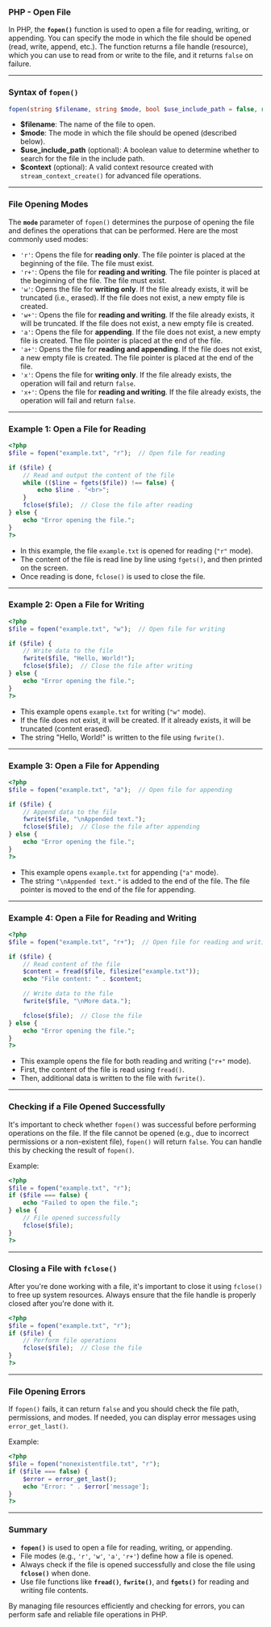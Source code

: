 ### PHP - Open File

In PHP, the **`fopen()`** function is used to open a file for reading, writing, or appending. You can specify the mode in which the file should be opened (read, write, append, etc.). The function returns a file handle (resource), which you can use to read from or write to the file, and it returns `false` on failure.

---

### Syntax of `fopen()`

```php
fopen(string $filename, string $mode, bool $use_include_path = false, resource $context = null): resource|false
```

- **$filename**: The name of the file to open.
- **$mode**: The mode in which the file should be opened (described below).
- **$use_include_path** (optional): A boolean value to determine whether to search for the file in the include path.
- **$context** (optional): A valid context resource created with `stream_context_create()` for advanced file operations.

---

### File Opening Modes

The **`mode`** parameter of `fopen()` determines the purpose of opening the file and defines the operations that can be performed. Here are the most commonly used modes:

- `'r'`: Opens the file for **reading only**. The file pointer is placed at the beginning of the file. The file must exist.
- `'r+'`: Opens the file for **reading and writing**. The file pointer is placed at the beginning of the file. The file must exist.
- `'w'`: Opens the file for **writing only**. If the file already exists, it will be truncated (i.e., erased). If the file does not exist, a new empty file is created.
- `'w+'`: Opens the file for **reading and writing**. If the file already exists, it will be truncated. If the file does not exist, a new empty file is created.
- `'a'`: Opens the file for **appending**. If the file does not exist, a new empty file is created. The file pointer is placed at the end of the file.
- `'a+'`: Opens the file for **reading and appending**. If the file does not exist, a new empty file is created. The file pointer is placed at the end of the file.
- `'x'`: Opens the file for **writing only**. If the file already exists, the operation will fail and return `false`.
- `'x+'`: Opens the file for **reading and writing**. If the file already exists, the operation will fail and return `false`.

---

### Example 1: Open a File for Reading

```php
<?php
$file = fopen("example.txt", "r");  // Open file for reading

if ($file) {
    // Read and output the content of the file
    while (($line = fgets($file)) !== false) {
        echo $line . "<br>";
    }
    fclose($file);  // Close the file after reading
} else {
    echo "Error opening the file.";
}
?>
```
- In this example, the file `example.txt` is opened for reading (`"r"` mode).
- The content of the file is read line by line using `fgets()`, and then printed on the screen.
- Once reading is done, `fclose()` is used to close the file.

---

### Example 2: Open a File for Writing

```php
<?php
$file = fopen("example.txt", "w");  // Open file for writing

if ($file) {
    // Write data to the file
    fwrite($file, "Hello, World!");
    fclose($file);  // Close the file after writing
} else {
    echo "Error opening the file.";
}
?>
```
- This example opens `example.txt` for writing (`"w"` mode).
- If the file does not exist, it will be created. If it already exists, it will be truncated (content erased).
- The string "Hello, World!" is written to the file using `fwrite()`.

---

### Example 3: Open a File for Appending

```php
<?php
$file = fopen("example.txt", "a");  // Open file for appending

if ($file) {
    // Append data to the file
    fwrite($file, "\nAppended text.");
    fclose($file);  // Close the file after appending
} else {
    echo "Error opening the file.";
}
?>
```
- This example opens `example.txt` for appending (`"a"` mode).
- The string `"\nAppended text."` is added to the end of the file. The file pointer is moved to the end of the file for appending.

---

### Example 4: Open a File for Reading and Writing

```php
<?php
$file = fopen("example.txt", "r+");  // Open file for reading and writing

if ($file) {
    // Read content of the file
    $content = fread($file, filesize("example.txt"));
    echo "File content: " . $content;

    // Write data to the file
    fwrite($file, "\nMore data.");

    fclose($file);  // Close the file
} else {
    echo "Error opening the file.";
}
?>
```
- This example opens the file for both reading and writing (`"r+"` mode).
- First, the content of the file is read using `fread()`.
- Then, additional data is written to the file with `fwrite()`.

---

### Checking if a File Opened Successfully

It's important to check whether `fopen()` was successful before performing operations on the file. If the file cannot be opened (e.g., due to incorrect permissions or a non-existent file), `fopen()` will return `false`. You can handle this by checking the result of `fopen()`.

Example:
```php
<?php
$file = fopen("example.txt", "r");
if ($file === false) {
    echo "Failed to open the file.";
} else {
    // File opened successfully
    fclose($file);
}
?>
```

---

### Closing a File with `fclose()`

After you're done working with a file, it's important to close it using `fclose()` to free up system resources. Always ensure that the file handle is properly closed after you're done with it.

```php
<?php
$file = fopen("example.txt", "r");
if ($file) {
    // Perform file operations
    fclose($file);  // Close the file
}
?>
```

---

### File Opening Errors

If `fopen()` fails, it can return `false` and you should check the file path, permissions, and modes. If needed, you can display error messages using `error_get_last()`.

Example:
```php
<?php
$file = fopen("nonexistentfile.txt", "r");
if ($file === false) {
    $error = error_get_last();
    echo "Error: " . $error['message'];
}
?>
```

---

### Summary

- **`fopen()`** is used to open a file for reading, writing, or appending.
- File modes (e.g., `'r'`, `'w'`, `'a'`, `'r+'`) define how a file is opened.
- Always check if the file is opened successfully and close the file using **`fclose()`** when done.
- Use file functions like **`fread()`**, **`fwrite()`**, and **`fgets()`** for reading and writing file contents.

By managing file resources efficiently and checking for errors, you can perform safe and reliable file operations in PHP.
